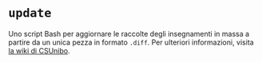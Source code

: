 # `update`

Uno script Bash per aggiornare le raccolte degli insegnamenti in massa a partire
da un unica pezza in formato `.diff`. Per ulteriori informazioni, visita [la
wiki di
CSUnibo](https://csunibo.github.io/wiki/raccolte-di-risorse/aggiornare-le-raccolte-in-massa/index.html).

